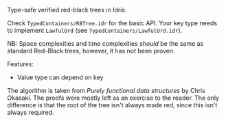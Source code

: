 Type-safe verified red-black trees in Idris.

Check `TypedContainers/RBTree.idr` for the basic API.
Your key type needs to implement `LawfulOrd` (see `TypedContainers/LawfulOrd.idr`).

NB: Space complexities and time complexities *should* be the same as standard Red-Black trees,
however, it has not been proven.

Features:
- Value type can depend on key

The algorithm is taken from *Purely functional data structures* by Chris Okasaki.
The proofs were mostly left as an exercise to the reader.
The only difference is that the root of the tree isn't always made red,
since this isn't always required.

